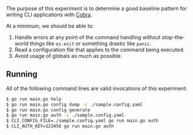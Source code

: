 The purpose of this experiment is to determine a good baseline pattern for
writing CLI applications with [Cobra](https://github.com/spf13/cobra).

At a minimum, we should be able to:

1. Handle errors at any point of the command handling without stop-the-world
things like `os.exit` or something drastic like `panic`.
2. Read a configuration file that applies to the command being executed.
3. Avoid usage of globals as much as possible.

## Running

All of the following command lines are valid invocations of this experiment:

```sh
$ go run main.go help
$ go run main.go config dump -c ./sample.config.yaml
$ go run main.go config generate
$ go run main.go auth -c ./sample.config.yaml
$ CLI_CONFIG_FILE=./sample.config.yaml go run main.go auth
$ CLI_AUTH_KEY=123456 go run main.go auth
```
